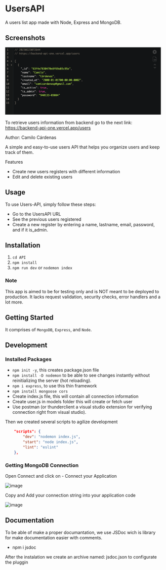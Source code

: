 # UsersAPI

A users list app made with Node, Express and MongoDB.

## Screenshots

![image](screenshot.png)

To retrieve users information from backend go to the next link:  
<a href="https://backend-api-one.vercel.app/users" target="_blank">https://backend-api-one.vercel.app/users</a>

Author: Camilo Cárdenas

A simple and easy-to-use users API that helps you organize users and keep track of them.

Features

+ Create new users registers with different information
+ Edit and delete existing users

## Usage

To use Users-API, simply follow these steps:

+ Go to the UsersAPI URL
+ See the previous users registered
+ Create a new register by entering a name, lastname, email, password, and if it is_admin.

## Installation

1. `cd API`
2. `npm install`
3. `npm run dev` or `nodemon index`

### Note

This app is aimed to be for testing only and is NOT meant to be deployed to production. It lacks request validation, security checks, error handlers and a lot more.

## Getting Started

It comprises of `MongoDB`, `Express`, and `Node`.

## Development

### Installed Packages

+ `npm init -y`, this creates package.json file
+ `npm install -D nodemon` to be able to see changes instantly without reinitializing the server (hot reloading).
+ `npm i express`, to use this thin framework
+ `npm install mongoose cors`
+ Create index.js file, this will contain all connection information
+ Create user.js in models folder this will create or fetch user
+ Use postman (or thunderclient a visual studio extension for verifying connection right from visual studio).

Then we created several scripts to agilize development

```json
    "scripts": {
        "dev": "nodemon index.js",
        "start": "node index.js",
        "lint": "eslint"
    },
```

### Getting MongoDB Connection

Open Connect and click on - Connect your Application

  ![image](https://user-images.githubusercontent.com/76637730/174515425-a6b7db82-5cd3-4cc3-9b27-ecad8e395983.png)

Copy and Add your connection string into your application code

  ![image](https://user-images.githubusercontent.com/76637730/174516230-232c6be6-d00b-4067-b15e-1f9cf9c57784.png)

## Documentation

To be able of make a proper documantation, we use JSDoc wich is library for make documentation easier with comments.

+ npm i jsdoc

After the instalation we create an archive named: jsdoc.json to configurate the pluggin